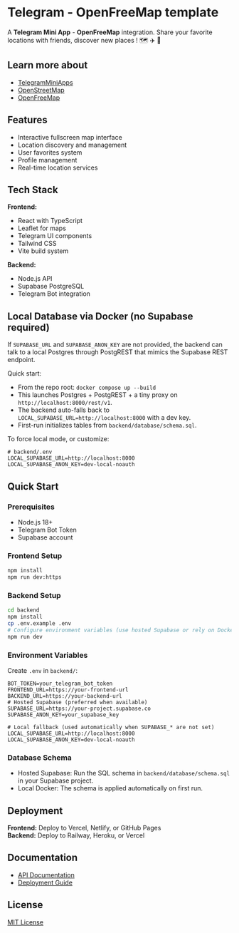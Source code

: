 # Telegram - OpenFreeMap template

A **Telegram Mini App** - **OpenFreeMap** integration. Share your favorite locations with friends, discover new places ! 🗺️ ✈️ 🍜

## Learn more about

- [TelegramMiniApps](https://github.com/Telegram-Mini-Apps)
- [OpenStreetMap](https://www.openstreetmap.org)
- [OpenFreeMap](https://openfreemap.org)

## Features

- Interactive fullscreen map interface
- Location discovery and management
- User favorites system  
- Profile management
- Real-time location services

## Tech Stack

**Frontend:**
- React with TypeScript
- Leaflet for maps
- Telegram UI components
- Tailwind CSS
- Vite build system

**Backend:**
- Node.js API
- Supabase PostgreSQL
- Telegram Bot integration

## Local Database via Docker (no Supabase required)

If `SUPABASE_URL` and `SUPABASE_ANON_KEY` are not provided, the backend can talk to a local Postgres through PostgREST that mimics the Supabase REST endpoint.

Quick start:

- From the repo root: `docker compose up --build`
- This launches Postgres + PostgREST + a tiny proxy on `http://localhost:8000/rest/v1`.
- The backend auto-falls back to `LOCAL_SUPABASE_URL=http://localhost:8000` with a dev key.
- First-run initializes tables from `backend/database/schema.sql`.

To force local mode, or customize:

```env
# backend/.env
LOCAL_SUPABASE_URL=http://localhost:8000
LOCAL_SUPABASE_ANON_KEY=dev-local-noauth
```

## Quick Start

### Prerequisites
- Node.js 18+
- Telegram Bot Token
- Supabase account

### Frontend Setup

```bash
npm install
npm run dev:https
```

### Backend Setup

```bash
cd backend
npm install
cp .env.example .env
# Configure environment variables (use hosted Supabase or rely on Docker local DB)
npm run dev
```

### Environment Variables

Create `.env` in `backend/`:

```env
BOT_TOKEN=your_telegram_bot_token
FRONTEND_URL=https://your-frontend-url
BACKEND_URL=https://your-backend-url
# Hosted Supabase (preferred when available)
SUPABASE_URL=https://your-project.supabase.co
SUPABASE_ANON_KEY=your_supabase_key

# Local fallback (used automatically when SUPABASE_* are not set)
LOCAL_SUPABASE_URL=http://localhost:8000
LOCAL_SUPABASE_ANON_KEY=dev-local-noauth
```

### Database Schema

- Hosted Supabase: Run the SQL schema in `backend/database/schema.sql` in your Supabase project.
- Local Docker: The schema is applied automatically on first run.

## Deployment

**Frontend:** Deploy to Vercel, Netlify, or GitHub Pages  
**Backend:** Deploy to Railway, Heroku, or Vercel

## Documentation

- [API Documentation](docs/API.md)
- [Deployment Guide](docs/DEPLOYMENT.md)

## License

[MIT License](https://opensource.org/licenses/MIT)
